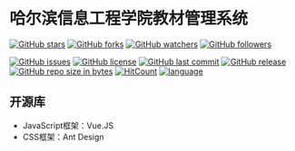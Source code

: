 # 哈尔滨信息工程学院教材管理系统

[![GitHub stars](https://img.shields.io/github/stars/HXCI-Studio/TMPP-FrontEnd.svg?style=social&label=Stars)](https://github.com/HXCI-Studio/TMPP-FrontEnd/stargazers)
[![GitHub forks](https://img.shields.io/github/forks/HXCI-Studio/TMPP-FrontEnd.svg?style=social&label=Fork)](https://github.com/HXCI-Studio/TMPP-FrontEnd/network/members)
[![GitHub watchers](https://img.shields.io/github/watchers/HXCI-Studio/TMPP-FrontEnd.svg?style=social&label=Watch)](https://github.com/HXCI-Studio/TMPP-FrontEnd/watchers)
[![GitHub followers](https://img.shields.io/github/followers/HXCI-Studio.svg?style=social&label=Follow)](https://github.com/HXCI-Studio?tab=followers)

[![GitHub issues](https://img.shields.io/github/issues/HXCI-Studio/TMPP-FrontEnd.svg)](https://github.com/HXCI-Studio/TMPP-FrontEnd/issues)
[![GitHub license](https://img.shields.io/github/license/HXCI-Studio/TMPP-FrontEnd.svg)](https://github.com/HXCI-Studio/TMPP-FrontEnd/blob/master/LICENSE)
[![GitHub last commit](https://img.shields.io/github/last-commit/HXCI-Studio/TMPP-FrontEnd.svg)](https://github.com/HXCI-Studio/TMPP-FrontEnd/commits)
[![GitHub release](https://img.shields.io/github/release/HXCI-Studio/TMPP-FrontEnd.svg)](https://github.com/HXCI-Studio/TMPP-FrontEnd/releases)
[![GitHub repo size in bytes](https://img.shields.io/github/repo-size/HXCI-Studio/TMPP-FrontEnd.svg)](https://github.com/HXCI-Studio/TMPP-FrontEnd)
[![HitCount](http://hits.dwyl.io/HXCI-Studio/TMPP-FrontEnd.svg)](http://hits.dwyl.io/HXCI-Studio/TMPP-FrontEnd)
[![language](https://img.shields.io/badge/language-Vue-green.svg)](https://github.com/HXCI-Studio/TMPP-FrontEnd)

## 开源库
- JavaScript框架：Vue.JS
- CSS框架：Ant Design